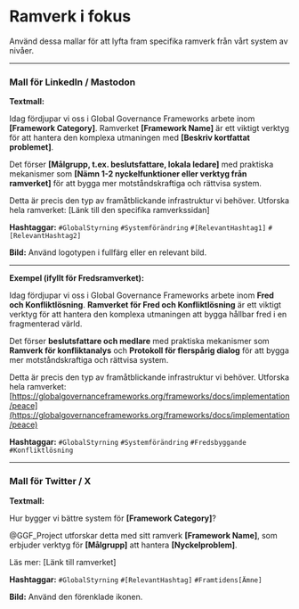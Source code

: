 # Ramverk i fokus

Använd dessa mallar för att lyfta fram specifika ramverk från vårt system av nivåer.

---

### **Mall för LinkedIn / Mastodon**

**Textmall:**

Idag fördjupar vi oss i Global Governance Frameworks arbete inom **[Framework Category]**. Ramverket **[Framework Name]** är ett viktigt verktyg för att hantera den komplexa utmaningen med **[Beskriv kortfattat problemet]**.

Det förser **[Målgrupp, t.ex. beslutsfattare, lokala ledare]** med praktiska mekanismer som **[Nämn 1-2 nyckelfunktioner eller verktyg från ramverket]** för att bygga mer motståndskraftiga och rättvisa system.

Detta är precis den typ av framåtblickande infrastruktur vi behöver. Utforska hela ramverket: [Länk till den specifika ramverkssidan]

**Hashtaggar:** `#GlobalStyrning` `#Systemförändring` `#[RelevantHashtag1]` `#[RelevantHashtag2]`

**Bild:** Använd logotypen i fullfärg eller en relevant bild.

---

**Exempel (ifyllt för Fredsramverket):**

Idag fördjupar vi oss i Global Governance Frameworks arbete inom **Fred och Konfliktlösning**. **Ramverket för Fred och Konfliktlösning** är ett viktigt verktyg för att hantera den komplexa utmaningen att bygga hållbar fred i en fragmenterad värld.

Det förser **beslutsfattare och medlare** med praktiska mekanismer som **Ramverk för konfliktanalys** och **Protokoll för flerspårig dialog** för att bygga mer motståndskraftiga och rättvisa system.

Detta är precis den typ av framåtblickande infrastruktur vi behöver. Utforska hela ramverket: [https://globalgovernanceframeworks.org/frameworks/docs/implementation/peace](https://globalgovernanceframeworks.org/frameworks/docs/implementation/peace)

**Hashtaggar:** `#GlobalStyrning` `#Systemförändring` `#Fredsbyggande` `#Konfliktlösning`

---

### **Mall för Twitter / X**

**Textmall:**

Hur bygger vi bättre system för **[Framework Category]**?

@GGF_Project utforskar detta med sitt ramverk **[Framework Name]**, som erbjuder verktyg för **[Målgrupp]** att hantera **[Nyckelproblem]**.

Läs mer: [Länk till ramverket]

**Hashtaggar:** `#GlobalStyrning` `#[RelevantHashtag]` `#Framtidens[Ämne]`

**Bild:** Använd den förenklade ikonen.
